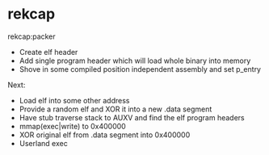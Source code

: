 # rekcap
rekcap:packer

 * Create elf header
 * Add single program header which will load whole binary into memory
 * Shove in some compiled position independent assembly and set p_entry

Next:
 * Load elf into some other address
 * Provide a random elf and XOR it into a new .data segment
 * Have stub traverse stack to AUXV and find the elf program headers
 * mmap(exec|write) to 0x400000
 * XOR original elf from .data segment into 0x400000
 * Userland exec

